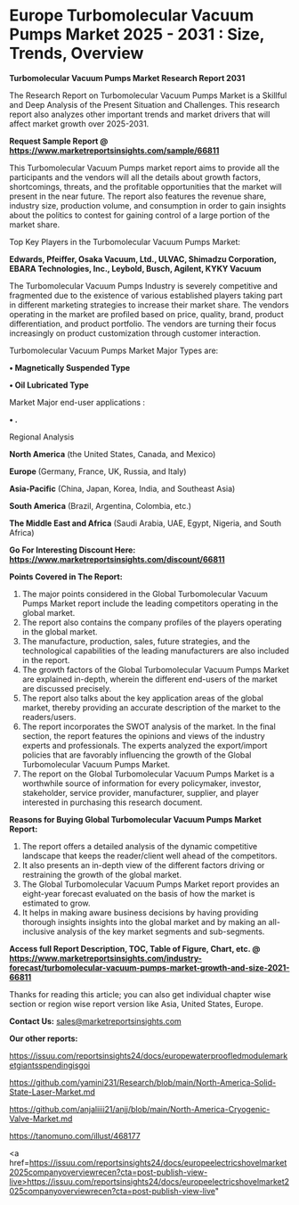 # Europe Turbomolecular Vacuum Pumps Market 2025 - 2031 : Size, Trends, Overview

<strong>Turbomolecular Vacuum Pumps Market Research Report 2031</strong>

The Research Report on Turbomolecular Vacuum Pumps Market is a Skillful and Deep Analysis of the Present Situation and Challenges. This research report also analyzes other important trends and market drivers that will affect market growth over 2025-2031.

<strong>Request Sample Report @ <a href=https://www.marketreportsinsights.com/sample/66811>https://www.marketreportsinsights.com/sample/66811</a></strong>

This Turbomolecular Vacuum Pumps market report aims to provide all the participants and the vendors will all the details about growth factors, shortcomings, threats, and the profitable opportunities that the market will present in the near future. The report also features the revenue share, industry size, production volume, and consumption in order to gain insights about the politics to contest for gaining control of a large portion of the market share.

Top Key Players in the Turbomolecular Vacuum Pumps Market:

<strong>Edwards, Pfeiffer, Osaka Vacuum, Ltd., ULVAC, Shimadzu Corporation, EBARA Technologies, Inc., Leybold, Busch, Agilent, KYKY Vacuum</strong>

The Turbomolecular Vacuum Pumps Industry is severely competitive and fragmented due to the existence of various established players taking part in different marketing strategies to increase their market share. The vendors operating in the market are profiled based on price, quality, brand, product differentiation, and product portfolio. The vendors are turning their focus increasingly on product customization through customer interaction.

Turbomolecular Vacuum Pumps Market Major Types are:

<strong>• Magnetically Suspended Type

• Oil Lubricated Type</strong>

Market Major end-user applications :

<strong>• .</strong>

Regional Analysis

</u><strong><b>North America</b></strong> (the United States, Canada, and Mexico)

<strong><b>Europe </b></strong>(Germany, France, UK, Russia, and Italy)

<strong><b>Asia-Pacific</b></strong> (China, Japan, Korea, India, and Southeast Asia)

<strong><b>South America</b></strong> (Brazil, Argentina, Colombia, etc.)

<strong><b>The Middle East and Africa</b></strong> (Saudi Arabia, UAE, Egypt, Nigeria, and South Africa)

<strong>Go For Interesting Discount Here: <a href=https://www.marketreportsinsights.com/discount/66811>https://www.marketreportsinsights.com/discount/66811</a></strong>

<strong>Points Covered in The Report:</strong>
<ol>
  <li>The major points considered in the Global Turbomolecular Vacuum Pumps Market report include the leading competitors operating in the global market.</li>
  <li>The report also contains the company profiles of the players operating in the global market.</li>
  <li>The manufacture, production, sales, future strategies, and the technological capabilities of the leading manufacturers are also included in the report.</li>
  <li>The growth factors of the Global Turbomolecular Vacuum Pumps Market are explained in-depth, wherein the different end-users of the market are discussed precisely.</li>
  <li>The report also talks about the key application areas of the global market, thereby providing an accurate description of the market to the readers/users.</li>
  <li>The report incorporates the SWOT analysis of the market. In the final section, the report features the opinions and views of the industry experts and professionals. The experts analyzed the export/import policies that are favorably influencing the growth of the Global Turbomolecular Vacuum Pumps Market.</li>
  <li>The report on the Global Turbomolecular Vacuum Pumps Market is a worthwhile source of information for every policymaker, investor, stakeholder, service provider, manufacturer, supplier, and player interested in purchasing this research document.</li>
</ol>
<strong>Reasons for Buying Global Turbomolecular Vacuum Pumps Market Report:</strong>

<ol>
  <li>The report offers a detailed analysis of the dynamic competitive landscape that keeps the reader/client well ahead of the competitors.</li>
  <li>It also presents an in-depth view of the different factors driving or restraining the growth of the global market.</li>
  <li>The Global Turbomolecular Vacuum Pumps Market report provides an eight-year forecast evaluated on the basis of how the market is estimated to grow.</li>
  <li>It helps in making aware business decisions by having providing thorough insights insights into the global market and by making an all-inclusive analysis of the key market segments and sub-segments.</li>
</ol>
<strong>Access full Report Description, TOC, Table of Figure, Chart, etc. @ <a href=https://www.marketreportsinsights.com/industry-forecast/turbomolecular-vacuum-pumps-market-growth-and-size-2021-66811>https://www.marketreportsinsights.com/industry-forecast/turbomolecular-vacuum-pumps-market-growth-and-size-2021-66811</a></strong>


Thanks for reading this article; you can also get individual chapter wise section or region wise report version like Asia, United States, Europe.

<strong>Contact Us:</strong>
sales@marketreportsinsights.com

<strong>Our other reports:</strong>

<a href=https://issuu.com/reportsinsights24/docs/europewaterproofledmodulemarketgiantsspendingisgoi>https://issuu.com/reportsinsights24/docs/europewaterproofledmodulemarketgiantsspendingisgoi</a>

<a href=https://github.com/yamini231/Research/blob/main/North-America-Solid-State-Laser-Market.md>https://github.com/yamini231/Research/blob/main/North-America-Solid-State-Laser-Market.md</a>

<a href=https://github.com/anjaliiii21/anjj/blob/main/North-America-Cryogenic-Valve-Market.md>https://github.com/anjaliiii21/anjj/blob/main/North-America-Cryogenic-Valve-Market.md</a>

<a href=https://tanomuno.com/illust/468177>https://tanomuno.com/illust/468177</a>

<a href=https://issuu.com/reportsinsights24/docs/europeelectricshovelmarket2025companyoverviewrecen?cta=post-publish-view-live>https://issuu.com/reportsinsights24/docs/europeelectricshovelmarket2025companyoverviewrecen?cta=post-publish-view-live</a>"
